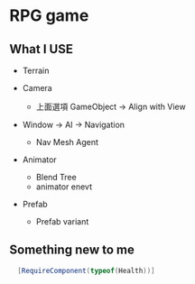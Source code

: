 # RPG game

## What I USE

* Terrain

* Camera
  * 上面選項 GameObject -> Align with View

* Window -> AI -> Navigation
  * Nav Mesh Agent

* Animator
  * Blend Tree
  * animator enevt

* Prefab
  * Prefab variant

## Something new to me
```csharp
  [RequireComponent(typeof(Health))]
```